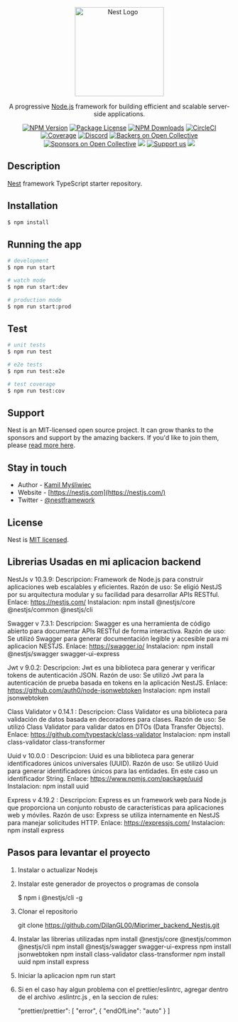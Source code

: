 <p align="center">
  <a href="http://nestjs.com/" target="blank"><img src="https://nestjs.com/img/logo-small.svg" width="200" alt="Nest Logo" /></a>
</p>

[circleci-image]: https://img.shields.io/circleci/build/github/nestjs/nest/master?token=abc123def456
[circleci-url]: https://circleci.com/gh/nestjs/nest

  <p align="center">A progressive <a href="http://nodejs.org" target="_blank">Node.js</a> framework for building efficient and scalable server-side applications.</p>
    <p align="center">
<a href="https://www.npmjs.com/~nestjscore" target="_blank"><img src="https://img.shields.io/npm/v/@nestjs/core.svg" alt="NPM Version" /></a>
<a href="https://www.npmjs.com/~nestjscore" target="_blank"><img src="https://img.shields.io/npm/l/@nestjs/core.svg" alt="Package License" /></a>
<a href="https://www.npmjs.com/~nestjscore" target="_blank"><img src="https://img.shields.io/npm/dm/@nestjs/common.svg" alt="NPM Downloads" /></a>
<a href="https://circleci.com/gh/nestjs/nest" target="_blank"><img src="https://img.shields.io/circleci/build/github/nestjs/nest/master" alt="CircleCI" /></a>
<a href="https://coveralls.io/github/nestjs/nest?branch=master" target="_blank"><img src="https://coveralls.io/repos/github/nestjs/nest/badge.svg?branch=master#9" alt="Coverage" /></a>
<a href="https://discord.gg/G7Qnnhy" target="_blank"><img src="https://img.shields.io/badge/discord-online-brightgreen.svg" alt="Discord"/></a>
<a href="https://opencollective.com/nest#backer" target="_blank"><img src="https://opencollective.com/nest/backers/badge.svg" alt="Backers on Open Collective" /></a>
<a href="https://opencollective.com/nest#sponsor" target="_blank"><img src="https://opencollective.com/nest/sponsors/badge.svg" alt="Sponsors on Open Collective" /></a>
  <a href="https://paypal.me/kamilmysliwiec" target="_blank"><img src="https://img.shields.io/badge/Donate-PayPal-ff3f59.svg"/></a>
    <a href="https://opencollective.com/nest#sponsor"  target="_blank"><img src="https://img.shields.io/badge/Support%20us-Open%20Collective-41B883.svg" alt="Support us"></a>
  <a href="https://twitter.com/nestframework" target="_blank"><img src="https://img.shields.io/twitter/follow/nestframework.svg?style=social&label=Follow"></a>
</p>
  <!--[![Backers on Open Collective](https://opencollective.com/nest/backers/badge.svg)](https://opencollective.com/nest#backer)
  [![Sponsors on Open Collective](https://opencollective.com/nest/sponsors/badge.svg)](https://opencollective.com/nest#sponsor)-->

## Description

[Nest](https://github.com/nestjs/nest) framework TypeScript starter repository.

## Installation

```bash
$ npm install
```

## Running the app

```bash
# development
$ npm run start

# watch mode
$ npm run start:dev

# production mode
$ npm run start:prod
```

## Test

```bash
# unit tests
$ npm run test

# e2e tests
$ npm run test:e2e

# test coverage
$ npm run test:cov
```

## Support

Nest is an MIT-licensed open source project. It can grow thanks to the sponsors and support by the amazing backers. If you'd like to join them, please [read more here](https://docs.nestjs.com/support).

## Stay in touch

- Author - [Kamil Myśliwiec](https://kamilmysliwiec.com)
- Website - [https://nestjs.com](https://nestjs.com/)
- Twitter - [@nestframework](https://twitter.com/nestframework)

## License

Nest is [MIT licensed](LICENSE).

## Librerias Usadas en mi aplicacion backend

NestJs v 10.3.9:
Descripcion: Framework de Node.js para construir aplicaciones web escalables y eficientes.
Razón de uso: Se eligió NestJS por su arquitectura modular y su facilidad para desarrollar APIs RESTful.
Enlace: https://nestjs.com/
Instalacion: npm install @nestjs/core @nestjs/common @nestjs/cli

Swagger v 7.3.1:
Descripcion: Swagger es una herramienta de código abierto para documentar APIs RESTful de forma interactiva.
Razón de uso: Se utilizó Swagger para generar documentación legible y accesible para mi aplicacion NESTJS.
Enlace: https://swagger.io/
Instalacion: npm install @nestjs/swagger swagger-ui-express

Jwt v 9.0.2:
Descripcion: Jwt es una biblioteca para generar y verificar tokens de autenticación JSON.
Razón de uso: Se utilizó Jwt para la autenticación de prueba basada en tokens en la aplicación NestJS.
Enlace: https://github.com/auth0/node-jsonwebtoken
Instalacion: npm install jsonwebtoken

Class Validator v 0.14.1 :
Descripcion: Class Validator es una biblioteca para validación de datos basada en decoradores para clases.
Razón de uso: Se utilizó Class Validator para validar datos en DTOs (Data Transfer Objects).
Enlace: https://github.com/typestack/class-validator
Instalacion: npm install class-validator class-transformer

Uuid v 10.0.0 :
Descripcion: Uuid es una biblioteca para generar identificadores únicos universales (UUID).
Razón de uso: Se utilizó Uuid para generar identificadores únicos para las entidades. En este caso un identificador String.
Enlace: https://www.npmjs.com/package/uuid
Instalacion: npm install uuid

Express v 4.19.2 :
Descripcion: Express es un framework web para Node.js que proporciona un conjunto robusto de características para aplicaciones web y móviles.
Razón de uso: Express se utiliza internamente en NestJS para manejar solicitudes HTTP.
Enlace: https://expressjs.com/
Instalacion: npm install express

## Pasos para levantar el proyecto

1. Instalar o actualizar Nodejs
2. Instalar este generador de proyectos o programas de consola

   $ npm i @nestjs/cli -g

3. Clonar el repositorio

   git clone https://github.com/DilanGL00/Miprimer_backend_Nestjs.git

4. Instalar las librerias utilizadas
   npm install @nestjs/core @nestjs/common @nestjs/cli
   npm install @nestjs/swagger swagger-ui-express
   npm install jsonwebtoken
   npm install class-validator class-transformer
   npm install uuid
   npm install express

5. Iniciar la aplicacion
   npm run start

6. Si en el caso hay algun problema con el prettier/eslintrc, agregar dentro de el archivo .eslintrc.js , en la seccion de rules:

   "prettier/prettier": [
   "error",
   {
   "endOfLine": "auto"
   }
   ]
